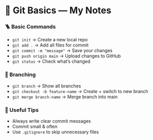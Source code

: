 # 🧠 Git Basics — My Notes

### 🪜 Basic Commands
- `git init` → Create a new local repo  
- `git add .` → Add all files for commit  
- `git commit -m "message"` → Save your changes  
- `git push origin main` → Upload changes to GitHub  
- `git status` → Check what’s changed  

### 🌱 Branching
- `git branch` → Show all branches  
- `git checkout -b feature-name` → Create + switch to new branch  
- `git merge branch-name` → Merge branch into main  

### 🧹 Useful Tips
- Always write clear commit messages  
- Commit small & often  
- Use `.gitignore` to skip unnecessary files
